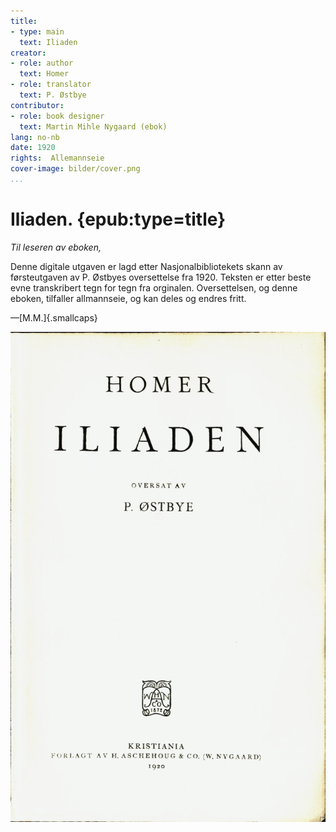 ```yaml
---
title:
- type: main
  text: Iliaden
creator:
- role: author
  text: Homer
- role: translator
  text: P. Østbye
contributor:
- role: book designer
  text: Martin Mihle Nygaard (ebok)
lang: no-nb
date: 1920
rights:  Allemannseie
cover-image: bilder/cover.png
...
```


# Iliaden. {epub:type=title}

*Til leseren av eboken,*

Denne digitale utgaven er lagd etter Nasjonalbibliotekets skann av
førsteutgaven av P. Østbyes oversettelse fra 1920. Teksten er etter beste evne
transkribert tegn for tegn fra orginalen. Oversettelsen, og denne eboken,
tilfaller allmannseie, og kan deles og endres fritt.

—[M.M.]{.smallcaps}

![](bilder/tittelside.png)
